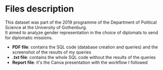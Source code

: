 # Files description
This dataset was part of the 2019 programme of the Department of Political Science at the University of Gothenburg.
<br>It aimed to analyze gender representation in the choice of diplomats to send for diplomatic missions.
- <b>PDF file</b>: contains the SQL code (database creation and queries) and the screenshot of the results of my queries
- <b>.txt file</b>: contains the whole SQL code without the results of the queries
- <b>Report file</b>: it's the Canva presentation with the workflow I followed

